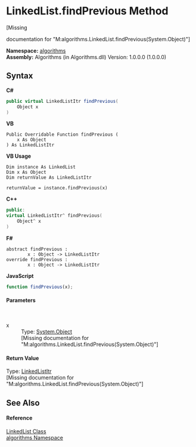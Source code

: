 # LinkedList.findPrevious Method 
 

\[Missing <summary> documentation for "M:algorithms.LinkedList.findPrevious(System.Object)"\]

**Namespace:**&nbsp;<a href="82f88b43-fdc9-bc99-9558-75fce96d448f">algorithms</a><br />**Assembly:**&nbsp;Algorithms (in Algorithms.dll) Version: 1.0.0.0 (1.0.0.0)

## Syntax

**C#**<br />
``` C#
public virtual LinkedListItr findPrevious(
	Object x
)
```

**VB**<br />
``` VB
Public Overridable Function findPrevious ( 
	x As Object
) As LinkedListItr
```

**VB Usage**<br />
``` VB Usage
Dim instance As LinkedList
Dim x As Object
Dim returnValue As LinkedListItr

returnValue = instance.findPrevious(x)
```

**C++**<br />
``` C++
public:
virtual LinkedListItr^ findPrevious(
	Object^ x
)
```

**F#**<br />
``` F#
abstract findPrevious : 
        x : Object -> LinkedListItr 
override findPrevious : 
        x : Object -> LinkedListItr 
```

**JavaScript**<br />
``` JavaScript
function findPrevious(x);
```


#### Parameters
&nbsp;<dl><dt>x</dt><dd>Type: <a href="http://msdn2.microsoft.com/en-us/library/e5kfa45b" target="_blank">System.Object</a><br />\[Missing <param name="x"/> documentation for "M:algorithms.LinkedList.findPrevious(System.Object)"\]</dd></dl>

#### Return Value
Type: <a href="0f7757bf-b7e3-8d59-981c-72fae99552f0">LinkedListItr</a><br />\[Missing <returns> documentation for "M:algorithms.LinkedList.findPrevious(System.Object)"\]

## See Also


#### Reference
<a href="9e9192c3-e9fe-0d0d-6b79-ded6dbd5d22b">LinkedList Class</a><br /><a href="82f88b43-fdc9-bc99-9558-75fce96d448f">algorithms Namespace</a><br />